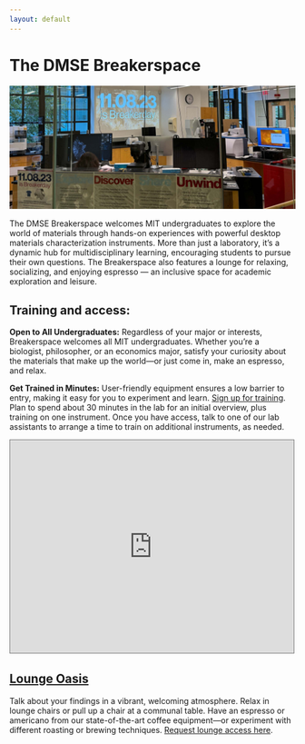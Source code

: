 ```yaml
---
layout: default
---
```


# The DMSE Breakerspace

![The DMSE Breakerspace](./assets/img/breakerday.JPG)

The DMSE Breakerspace welcomes MIT undergraduates to explore the world of materials through hands-on experiences with powerful desktop materials characterization instruments. More than just a laboratory, it’s a dynamic hub for multidisciplinary learning, encouraging students to pursue their own questions. The Breakerspace also features a lounge for relaxing, socializing, and enjoying espresso — an inclusive space for academic exploration and leisure.

## Training and access:

**Open to All Undergraduates:** Regardless of your major or interests, Breakerspace welcomes all MIT undergraduates. Whether you’re a biologist, philosopher, or an economics major, satisfy your curiosity about the materials that make up the world—or just come in, make an espresso, and relax.


**Get Trained in Minutes:** User-friendly equipment ensures a low barrier to entry, making it easy for you to experiment and learn. [Sign up for training](https://docs.google.com/forms/d/e/1FAIpQLSfGpHiCqJ7jDvFa4AS-0jc4W5ePdHFoJUQFwze9eZ7DeGY2iQ/viewform?usp=sf_link). Plan to spend about 30 minutes in the lab for an initial overview, plus training on one instrument. Once you have access, talk to one of our lab assistants to arrange a time to train on additional instruments, as needed.

<iframe src="https://calendar.google.com/calendar/embed?height=600&wkst=1&bgcolor=%23ffffff&ctz=America%2FNew_York&src=Y182NzI0ZDczZThhMWM2MDQ0MTY0NTUxMWUxMGVhMzM3OTYxMWNlMThjYjQ2ZDczOWE1ZjExNGIwYTZiMGIyNjY1QGdyb3VwLmNhbGVuZGFyLmdvb2dsZS5jb20&color=%23039BE5" style="border:solid 1px #777" width="500" height="375" frameborder="0" scrolling="no"></iframe>

## [Lounge Oasis](./lounge.html)

Talk about your findings in a vibrant, welcoming atmosphere. Relax in lounge chairs or pull up a chair at a communal table. Have an espresso or americano from our state-of-the-art coffee equipment—or experiment with different roasting or brewing techniques. [Request lounge access here](https://docs.google.com/forms/d/e/1FAIpQLSdcX0J_sUQmiO0j15IHSrni4rX7LMLaILCjoXQOn4QriWAoHA/viewform?usp=sf_link).